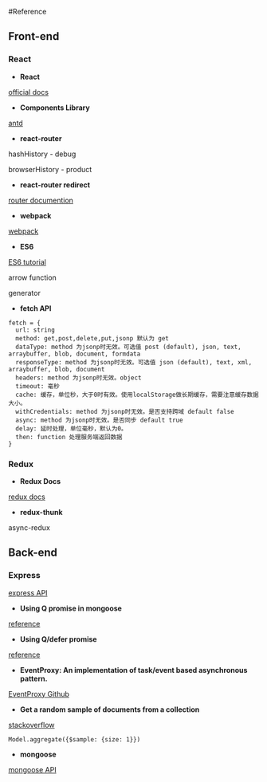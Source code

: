 #Reference
## Front-end
### React

- **React**

[official docs](https://facebook.github.io/react/)

- **Components Library**

[antd](https://ant.design/)

- **react-router**

hashHistory - debug

browserHistory - product

- **react-router redirect**

[router documention](https://react-guide.github.io/react-router-cn/index.html)

- **webpack**

[webpack](https://hulufei.gitbooks.io/react-tutorial/content/webpack.html)

- **ES6**

[ES6 tutorial](http://es6.ruanyifeng.com/)

arrow function

generator

- **fetch API**

```
fetch = {
  url: string
  method: get,post,delete,put,jsonp 默认为 get
  dataType: method 为jsonp时无效。可选值 post (default), json, text, arraybuffer, blob, document, formdata
  responseType: method 为jsonp时无效。可选值 json (default), text, xml, arraybuffer, blob, document
  headers: method 为jsonp时无效。object
  timeout: 毫秒
  cache: 缓存，单位秒，大于0时有效。使用localStorage做长期缓存，需要注意缓存数据大小。
  withCredentials: method 为jsonp时无效。是否支持跨域 default false
  async: method 为jsonp时无效。是否同步 default true
  delay: 延时处理，单位毫秒，默认为0。
  then: function 处理服务端返回数据
}
```

### Redux

- **Redux Docs**

[redux docs](http://cn.redux.js.org/docs/introduction/Motivation.html)

- **redux-thunk**

async-redux

## Back-end
### Express 

[express API](http://expressjs.com/zh-cn/)

- **Using Q promise in mongoose**

[reference](https://joost.vunderink.net/blog/2015/09/18/combining-mongoose-and-q-in-node-js/)

- **Using Q/defer promise**

[reference](http://wiki.jikexueyuan.com/project/node-lessons/promise.html)

- **EventProxy:  An implementation of task/event based asynchronous pattern.**

[EventProxy Github](https://github.com/JacksonTian/eventproxy)

- **Get a random sample of documents from a collection**

[stackoverflow](http://stackoverflow.com/questions/24806721/mongodb-how-to-find-10-random-document-in-a-collection-of-100)
```
Model.aggregate({$sample: {size: 1}})
```

- **mongoose**

[mongoose API](http://mongoosejs.com/docs/api.html#model_Model.findOneAndUpdate)
